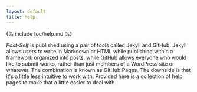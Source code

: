 ```yaml
---
layout: default
title: help
---
```


{% include toc/help.md %}

*Post-Self* is published using a pair of tools called Jekyll and GitHub. Jekyll allows users to write in Markdown or HTML while publishing within a framework organized into posts, while GitHub allows everyone who would like to submit works, rather than just members of a WordPress site or whatever. The combination is known as GitHub Pages. The downside is that it's a little less intuitive to work with. Provided here is a collection of help pages to make that a little easier to deal with.
